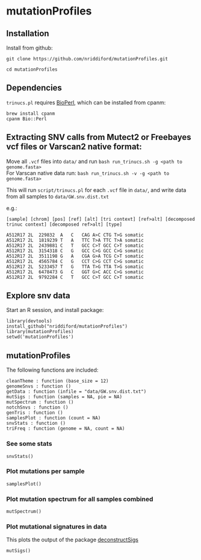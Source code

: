 # mutationProfiles

## Installation

Install from github:

```
git clone https://github.com/nriddiford/mutationProfiles.git

cd mutationProfiles
```
## Dependencies

`trinucs.pl` requires [BioPerl](http://bioperl.org/INSTALL.html), which can be installed from cpanm:

```
brew install cpanm
cpanm Bio::Perl
```

## Extracting SNV calls from Mutect2 or Freebayes vcf files or Varscan2 native format:

Move all `.vcf` files into `data/` and run `bash run_trinucs.sh -g <path to genome.fasta>`  
For Varscan native data run: `bash run_trinucs.sh -v -g <path to genome.fasta>`

This will run `script/trinucs.pl` for each `.vcf` file in `data/`, and write data from all samples to `data/GW.snv.dist.txt`

e.g.:
```
[sample] [chrom] [pos] [ref] [alt] [tri context] [ref>alt] [decomposed trinuc context] [decomposed ref>alt] [type]
```
```
A512R17	2L	229832	A	C	CAG	A>C	CTG	T>G	somatic
A512R17	2L	1819239	T	A	TTC	T>A	TTC	T>A	somatic
A512R17	2L	2439881	C	T	GCC	C>T	GCC	C>T	somatic
A512R17	2L	3154318	C	G	GCC	C>G	GCC	C>G	somatic
A512R17	2L	3511198	G	A	CGA	G>A	TCG	C>T	somatic
A512R17	2L	4565784	C	G	CCT	C>G	CCT	C>G	somatic
A512R17	2L	5233457	T	G	TTA	T>G	TTA	T>G	somatic
A512R17	2L	6478473	G	C	GGT	G>C	ACC	C>G	somatic
A512R17	2L	9792284	C	T	GCC	C>T	GCC	C>T	somatic
```

## Explore snv data

Start an R session, and install package:

```{R}
library(devtools)
install_github("nriddiford/mutationProfiles")
library(mutationProfiles)
setwd('mutationProfiles')
```

## mutationProfiles

The following functions are included:

```{R}
cleanTheme : function (base_size = 12)  
genomeSnvs : function ()  
getData : function (infile = "data/GW.snv.dist.txt")  
mutSigs : function (samples = NA, pie = NA)  
mutSpectrum : function ()  
notchSnvs : function ()  
genTris : function ()  
samplesPlot : function (count = NA)  
snvStats : function ()  
triFreq : function (genome = NA, count = NA)
```
### See some stats

```{R}
snvStats()
```

### Plot mutations per sample

```{R}
samplesPlot()
```

### Plot mutation spectrum for all samples combined

```{R}
mutSpectrum()
```

### Plot mutational signatures in data

This plots the output of the package [deconstructSigs](https://github.com/raerose01/deconstructSigs/tree/master/R)
```{R}
mutSigs()
```
